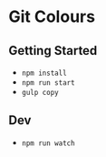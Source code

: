 # Git Colours

## Getting Started
- `npm install`
- `npm run start`
- `gulp copy`

## Dev
- `npm run watch`